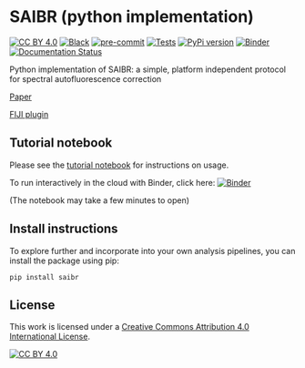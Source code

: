 # SAIBR (python implementation)

[![CC BY 4.0][cc-by-shield]][cc-by]
[![Black](https://img.shields.io/badge/code%20style-black-000000.svg)](https://github.com/psf/black)
[![pre-commit](https://img.shields.io/badge/pre--commit-enabled-brightgreen?logo=pre-commit&logoColor=white)](https://github.com/pre-commit/pre-commit)
[![Tests](https://github.com/goehringlab/saibr_python/actions/workflows/test.yaml/badge.svg)](https://github.com/goehringlab/saibr_python/actions/workflows/test.yaml)
[![PyPi version](https://badgen.net/pypi/v/saibr/)](https://pypi.org/project/saibr)
[![Binder](https://mybinder.org/badge_logo.svg)](https://mybinder.org/v2/gh/goehringlab/saibr_python/HEAD?filepath=%2Fscripts/SAIBRdemonstration.ipynb)
[![Documentation Status](https://readthedocs.org/projects/saibr/badge/?version=latest)](https://saibr.readthedocs.io/en/latest/?badge=latest)


Python implementation of SAIBR: a simple, platform independent protocol for spectral autofluorescence correction

[Paper](https://journals.biologists.com/dev/article/149/14/dev200545/276004/SAIBR-a-simple-platform-independent-method-for)

[FIJI plugin](https://github.com/goehringlab/saibr_fiji_plugin)


## Tutorial notebook

Please see the [tutorial notebook](https://nbviewer.org/github/goehringlab/saibr_python/blob/master/scripts/SAIBRdemonstration.ipynb) for instructions on usage.

To run interactively in the cloud with Binder, click here: [![Binder](https://mybinder.org/badge_logo.svg)](https://mybinder.org/v2/gh/goehringlab/saibr_python/HEAD?filepath=%2Fscripts/SAIBRdemonstration.ipynb)

(The notebook may take a few minutes to open)


## Install instructions

To explore further and incorporate into your own analysis pipelines, you can install the package using pip:

    pip install saibr

## License

This work is licensed under a
[Creative Commons Attribution 4.0 International License][cc-by].

[![CC BY 4.0][cc-by-image]][cc-by]

[cc-by]: http://creativecommons.org/licenses/by/4.0/
[cc-by-image]: https://i.creativecommons.org/l/by/4.0/88x31.png
[cc-by-shield]: https://img.shields.io/badge/License-CC%20BY%204.0-lightgrey.svg
